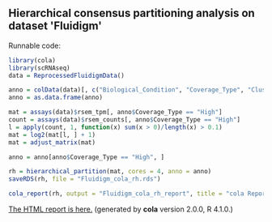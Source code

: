 
## Hierarchical consensus partitioning analysis on dataset 'Fluidigm'

Runnable code:

```r
library(cola)
library(scRNAseq)
data = ReprocessedFluidigmData()

anno = colData(data)[, c("Biological_Condition", "Coverage_Type", "Cluster1", "Cluster2")]
anno = as.data.frame(anno)

mat = assays(data)$rsem_tpm[, anno$Coverage_Type == "High"]
count = assays(data)$rsem_counts[, anno$Coverage_Type == "High"]
l = apply(count, 1, function(x) sum(x > 0)/length(x) > 0.1)
mat = log2(mat[l, ] + 1)
mat = adjust_matrix(mat)

anno = anno[anno$Coverage_Type == "High", ]

rh = hierarchical_partition(mat, cores = 4, anno = anno)
saveRDS(rh, file = "Fluidigm_cola_rh.rds")

cola_report(rh, output = "Fluidigm_cola_rh_report", title = "cola Report for Hierarchical Partitioning - 'Fluidigm'")
```

[The HTML report is here.](https://cola-rh.github.io/Fluidigm/Fluidigm_cola_rh_report/cola_hc.html) (generated by __cola__ version 2.0.0, R 4.1.0.)

